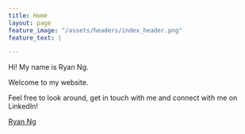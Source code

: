```yaml
---
title: Home
layout: page
feature_image: "/assets/headers/index_header.png"
feature_text: |

---
```


Hi! My name is Ryan Ng.

Welcome to my website.

Feel free to look around, get in touch with me and connect with me on LinkedIn!
<div class="LI-profile-badge"  data-version="v1" data-size="medium" data-locale="en_US" data-type="horizontal" data-theme="light" data-vanity="ryan-k-ng"><a class="LI-simple-link" href='https://www.linkedin.com/in/ryan-k-ng?trk=profile-badge'>Ryan Ng</a></div>
<br>